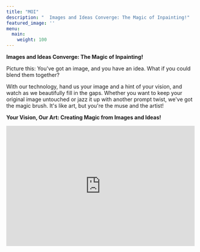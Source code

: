 ```yaml
---
title: "MOI"
description: "  Images and Ideas Converge: The Magic of Inpainting!"
featured_image: ''
menu:
  main:
    weight: 100
---
```


**Images and Ideas Converge: The Magic of Inpainting!**

Picture this: You've got an image, and you have an idea. What if you could blend them together? 

With our technology, hand us your image and a hint of your vision, and watch as we beautifully fill in the gaps.
Whether you want to keep your original image untouched or jazz it up with another prompt twist, we've got the magic brush. 
It's like art, but you're the muse and the artist!

**Your Vision, Our Art: Creating Magic from Images and Ideas!**

<iframe width="500" height="320" src="https://www.youtube.com/embed/l0cVzvy0I8U?version=3&loop=1&playlist=l0cVzvy0I8U" title="YouTube video player" 
frameborder="0" allow="accelerometer; autoplay; clipboard-write; encrypted-media; gyroscope; picture-in-picture; web-share" allowfullscreen></iframe>
